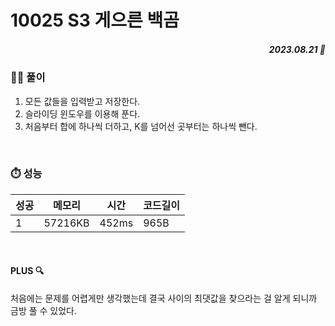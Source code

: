 # 10025 S3 게으른 백곰
##### <p align="right"> 2023.08.21 📆 </p> 

 
### 👩‍🏫 풀이
1. 모든 값들을 입력받고 저장한다.
2. 슬라이딩 윈도우를 이용해 푼다.
3. 처음부터 합에 하나씩 더하고, K를 넘어선 곳부터는 하나씩 뺀다.


<br>

### ⏱️ 성능

성공 |메모리 | 시간 | 코드길이
---|---|---|---|
1|57216KB|452ms|965B

<br>

#### PLUS 🔍
처음에는 문제를 어렵게만 생각했는데 결국 사이의 최댓값을 찾으라는 걸 알게 되니까
금방 풀 수 있었다.
